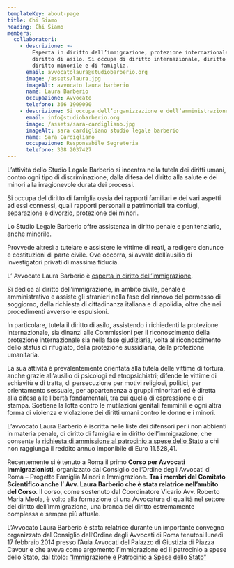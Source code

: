 ```yaml
---
templateKey: about-page
title: Chi Siamo
heading: Chi Siamo
members:
  collaboratori:
    - descrizione: >-
        Esperta in diritto dell’immigrazione, protezione internazionale e
        diritto di asilo. Si occupa di diritto internazionale, diritto penale,
        diritto minorile e di famiglia.
      email: avvocatolaura@studiobarberio.org
      image: /assets/laura.jpg
      imageAlt: avvocato laura barberio
      name: Laura Barberio
      occupazione: Avvocato
      telefono: 366 1909090
    - descrizione: Si occupa dell’organizzazione e dell’amministrazione dello studio.
      email: info@studiobarberio.org
      image: /assets/sara-cardigliano.jpg
      imageAlt: sara cardigliano studio legale barberio
      name: Sara Cardigliano
      occupazione: Responsabile Segreteria
      telefono: 338 2037427
---
```

L’attività dello Studio Legale Barberio si incentra nella tutela dei diritti umani, contro ogni tipo di discriminazione, dalla difesa del diritto alla salute e dei minori alla irragionevole durata dei processi.

Si occupa del diritto di famiglia ossia dei rapporti familiari e dei vari aspetti ad essi connessi, quali rapporti personali e patrimoniali tra coniugi, separazione e divorzio, protezione dei minori.

Lo Studio Legale Barberio offre assistenza in diritto penale e penitenziario, anche minorile.


Provvede altresì a tutelare e assistere le vittime di reati, a redigere denunce e costituzioni di parte civile. Ove occorra, si avvale dell’ausilio di investigatori privati di massima fiducia.

L’ Avvocato Laura Barberio è [esperta in diritto dell’immigrazione](/assets/esperto-in_barberio.pdf).

Si dedica al diritto dell’immigrazione, in ambito civile, penale e amministrativo e assiste gli stranieri nella fase del rinnovo del permesso di soggiorno, della richiesta di cittadinanza italiana e di apolidia, oltre che nei procedimenti avverso le espulsioni.

In particolare, tutela il diritto di asilo, assistendo i richiedenti la protezione internazionale, sia dinanzi alle Commissioni per il riconoscimento della protezione internazionale sia nella fase giudiziaria, volta al riconoscimento dello status di rifugiato, della protezione sussidiaria, della protezione umanitaria.

La sua attività è prevalentemente orientata alla tutela delle vittime di tortura, anche grazie all’ausilio di psicologi ed etnopsichiatri; difende le vittime di schiavitù e di tratta, di persecuzione per motivi religiosi, politici, per orientamento sessuale, per appartenenza a gruppi minoritari ed è diretta alla difesa alle libertà fondamentali, tra cui quella di espressione e di stampa. Sostiene la lotta contro le mutilazioni genitali femminili e ogni altra forma di violenza e violazione dei diritti umani contro le donne e i minori.

L’avvocato Laura Barberio è iscritta nelle liste dei difensori per i non abbienti in materia penale, di diritto di famiglia e in diritto dell’immigrazione, che consente la [richiesta di ammissione al patrocinio a spese dello Stato](http://www.giustizia.it/giustizia/it/mg_3_7_2.wp) a chi non raggiunga il reddito annuo imponibile di Euro 11.528,41.

Recentemente si è tenuto a Roma il primo **Corso per Avvocati Immigrazionisti**, organizzato dal Consiglio dell’Ordine degli Avvocati di Roma – Progetto Famiglia Minori e Immigrazione. **Tra i membri del Comitato Scientifico anche l’ Avv. Laura Barberio che è stata relatrice nell’ambito del Corso**. Il corso, come sostenuto dal Coordinatore Vicario Avv. Roberto Maria Meola, è volto alla formazione di una Avvocatura di qualità nel settore del diritto dell’Immigrazione, una branca del diritto estremamente complessa e sempre più attuale.

L’Avvocato Laura Barberio è stata relatrice durante un importante convegno organizzato dal Consiglio dell’Ordine degli Avvocati di Roma tenutosi lunedì 17 febbraio 2014 presso l’Aula Avvocati del Palazzo di Giustizia di Piazza Cavour e che aveva come argomento l’immigrazione ed il patrocinio a spese dello Stato, dal titolo: [“Immigrazione e Patrocinio a Spese dello Stato”](http://www.ordineavvocatiroma.it/Documenti/20-2014.pdf)
